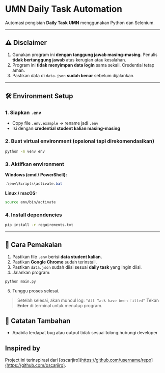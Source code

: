 # UMN Daily Task Automation

Automasi pengisian **Daily Task UMN** menggunakan Python dan Selenium.

---

## ⚠️ Disclaimer

1. Gunakan program ini **dengan tanggung jawab masing-masing**. Penulis **tidak bertanggung jawab** atas kerugian atau kesalahan.
2. Program ini **tidak menyimpan data login** sama sekali. Credential tetap aman.
3. Pastikan data di `data.json` **sudah benar** sebelum dijalankan.

---

## 🛠 Environment Setup

### 1. Siapkan `.env`

- Copy file `.env.example` → rename jadi `.env`
- Isi dengan **credential student kalian masing-masing**

### 2. Buat virtual environment (opsional tapi direkomendasikan)

```bash
python -m venv env
```

### 3. Aktifkan environment

**Windows (cmd / PowerShell):**

```powershell
.\env\Scripts\activate.bat
```

**Linux / macOS:**

```bash
source env/bin/activate
```

### 4. Install dependencies

```bash
pip install -r requirements.txt
```

---

## 🚀 Cara Pemakaian

1. Pastikan file `.env` berisi **data student kalian**.
2. Pastikan **Google Chrome** sudah terinstall.
3. Pastikan `data.json` sudah diisi sesuai **daily task** yang ingin diisi.
4. Jalankan program:

```bash
python main.py
```

5. Tunggu proses selesai.

> Setelah selesai, akan muncul log:
> `"All Task have been filled"`
> Tekan **Enter** di terminal untuk menutup program.

## 📌 Catatan Tambahan

- Apabila terdapat bug atau output tidak sesuai tolong hubungi developer

## Inspired by
Project ini terinspirasi dari [oscarjiro](https://github.com/username/repo](https://github.com/oscarjiro).
